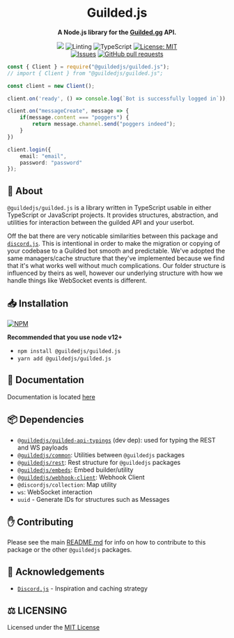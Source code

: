 <div align="center">
<h1>Guilded.js</h1>
<p><b>A Node.js library for the <a href="https://www.guilded.gg/">Guilded.gg</a> API.</b></p>
<p>
    <a href="https://discord.gg/jf66UUN"><img src="https://img.shields.io/discord/732714723744940032.svg?label=&logo=discord&logoColor=ffffff&color=7389D8&labelColor=6A7EC2 "></a>
    <img src="https://github.com/zaida04/guilded.js/workflows/Linting/badge.svg" alt="Linting">
    <img src="https://github.com/zaida04/guilded.js/workflows/TypeScript/badge.svg" alt="TypeScript">
    <a href="https://opensource.org/licenses/MIT"><img src="https://img.shields.io/badge/License-MIT-yellow.svg" alt="License: MIT"></a><br>
    <a href="https://github.com/zaida04/guilded.js/issues"><img src="https://img.shields.io/github/issues-raw/zaida04/guilded.js.svg?maxAge=25000" alt="Issues"></a>
    <a href="https://github.com/zaida04/guilded.js/pulls"><img src="https://img.shields.io/github/issues-pr/zaida04/guilded.js.svg?style=flat" alt="GitHub pull requests"></a><br>
</p>
</div>

```ts
const { Client } = require("@guildedjs/guilded.js");
// import { Client } from "@guildedjs/guilded.js";

const client = new Client();

client.on('ready', () => console.log(`Bot is successfully logged in`));

client.on("messageCreate", message => {
    if(message.content === "poggers") {
        return message.channel.send("poggers indeed");
    }
})

client.login({
    email: "email",
    password: "password"
});
```
## 📝 About
`@guildedjs/guilded.js` is a library written in TypeScript usable in either TypeScript or JavaScript projects. It provides structures, abstraction, and utilities for interaction between the guilded API and your userbot.

Off the bat there are very noticable similarities between this package and [`discord.js`](https://discord.js.org). This is intentional in order to make the migration or copying of your codebase to a Guilded bot smooth and predictable. We've adopted the same managers/cache structure that they've implemented because we find that it's what works well without much complications. Our folder structure is influenced by theirs as well, however our underlying structure with how we handle things like WebSocket events is different.

## 📥 Installation

<a href="https://npmjs.org/package/@guildedjs/guilded.js"><img src="https://nodei.co/npm/@guildedjs/guilded.js.png" alt="NPM"></a>

**Recommended that you use node v12+**
- `npm install @guildedjs/guilded.js`  
- `yarn add @guildedjs/guilded.js`

## 📃 Documentation
Documentation is located [here](https://guilded.js.org)

## 📦 Dependencies
- [`@guildedjs/guilded-api-typings`](https://github.com/zaida04/guilded.js/tree/main/packages/guilded-api-typings) (dev dep): used for typing the REST and WS payloads
- [`@guildedjs/common`](https://github.com/zaida04/guilded.js/tree/main/packages/common): Utilities between `@guildedjs` packages
- [`@guildedjs/rest`](https://github.com/zaida04/guilded.js/tree/main/packages/rest): Rest structure for `@guildedjs` packages
- [`@guildedjs/embeds`](https://github.com/zaida04/guilded.js/tree/main/packages/embeds): Embed builder/utility
- [`@guildedjs/webhook-client`](https://github.com/zaida04/guilded.js/tree/main/packages/webhook-client): Webhook Client
- `@discordjs/collection`: Map utility
- `ws`: WebSocket interaction
- `uuid` - Generate IDs for structures such as Messages

## ✋ Contributing
Please see the main [README.md](https://github.com/zaida04/guilded.js) for info on how to contribute to this package or the other `@guildedjs` packages.

## 🤝 Acknowledgements
- [`Discord.js`](https://discord.js.org/#/) - Inspiration and caching strategy
  
## ⚖️ LICENSING
Licensed under the [MIT License](https://github.com/zaida04/guilded.js/blob/main/LICENSE)  
